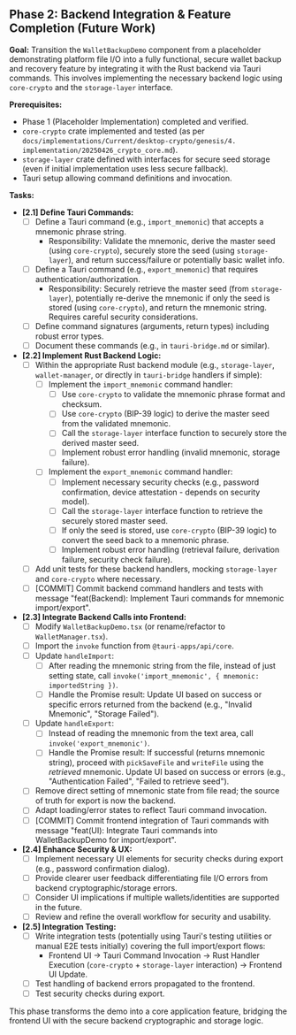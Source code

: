 
## Phase 2: Backend Integration & Feature Completion (Future Work)

**Goal:** Transition the `WalletBackupDemo` component from a placeholder demonstrating platform file I/O into a fully functional, secure wallet backup and recovery feature by integrating it with the Rust backend via Tauri commands. This involves implementing the necessary backend logic using `core-crypto` and the `storage-layer` interface.

**Prerequisites:**
*   Phase 1 (Placeholder Implementation) completed and verified.
*   `core-crypto` crate implemented and tested (as per `docs/implementations/Current/desktop-crypto/genesis/4. implementation/20250426_crypto_core.md`).
*   `storage-layer` crate defined with interfaces for secure seed storage (even if initial implementation uses less secure fallback).
*   Tauri setup allowing command definitions and invocation.

**Tasks:**

*   **[2.1] Define Tauri Commands:**
    *   [ ] Define a Tauri command (e.g., `import_mnemonic`) that accepts a mnemonic phrase string.
        *   Responsibility: Validate the mnemonic, derive the master seed (using `core-crypto`), securely store the seed (using `storage-layer`), and return success/failure or potentially basic wallet info.
    *   [ ] Define a Tauri command (e.g., `export_mnemonic`) that requires authentication/authorization.
        *   Responsibility: Securely retrieve the master seed (from `storage-layer`), potentially re-derive the mnemonic if only the seed is stored (using `core-crypto`), and return the mnemonic string. Requires careful security considerations.
    *   [ ] Define command signatures (arguments, return types) including robust error types.
    *   [ ] Document these commands (e.g., in `tauri-bridge.md` or similar).

*   **[2.2] Implement Rust Backend Logic:**
    *   [ ] Within the appropriate Rust backend module (e.g., `storage-layer`, `wallet-manager`, or directly in `tauri-bridge` handlers if simple):
        *   [ ] Implement the `import_mnemonic` command handler:
            *   [ ] Use `core-crypto` to validate the mnemonic phrase format and checksum.
            *   [ ] Use `core-crypto` (BIP-39 logic) to derive the master seed from the validated mnemonic.
            *   [ ] Call the `storage-layer` interface function to securely store the derived master seed.
            *   [ ] Implement robust error handling (invalid mnemonic, storage failure).
        *   [ ] Implement the `export_mnemonic` command handler:
            *   [ ] Implement necessary security checks (e.g., password confirmation, device attestation - depends on security model).
            *   [ ] Call the `storage-layer` interface function to retrieve the securely stored master seed.
            *   [ ] If only the seed is stored, use `core-crypto` (BIP-39 logic) to convert the seed back to a mnemonic phrase.
            *   [ ] Implement robust error handling (retrieval failure, derivation failure, security check failure).
    *   [ ] Add unit tests for these backend handlers, mocking `storage-layer` and `core-crypto` where necessary.
    *   [ ] [COMMIT] Commit backend command handlers and tests with message "feat(Backend): Implement Tauri commands for mnemonic import/export".

*   **[2.3] Integrate Backend Calls into Frontend:**
    *   [ ] Modify `WalletBackupDemo.tsx` (or rename/refactor to `WalletManager.tsx`).
    *   [ ] Import the `invoke` function from `@tauri-apps/api/core`.
    *   [ ] Update `handleImport`:
        *   [ ] After reading the mnemonic string from the file, instead of just setting state, call `invoke('import_mnemonic', { mnemonic: importedString })`.
        *   [ ] Handle the Promise result: Update UI based on success or specific errors returned from the backend (e.g., "Invalid Mnemonic", "Storage Failed").
    *   [ ] Update `handleExport`:
        *   [ ] Instead of reading the mnemonic from the text area, call `invoke('export_mnemonic')`.
        *   [ ] Handle the Promise result: If successful (returns mnemonic string), proceed with `pickSaveFile` and `writeFile` using the *retrieved* mnemonic. Update UI based on success or errors (e.g., "Authentication Failed", "Failed to retrieve seed").
    *   [ ] Remove direct setting of mnemonic state from file read; the source of truth for export is now the backend.
    *   [ ] Adapt loading/error states to reflect Tauri command invocation.
    *   [ ] [COMMIT] Commit frontend integration of Tauri commands with message "feat(UI): Integrate Tauri commands into WalletBackupDemo for import/export".

*   **[2.4] Enhance Security & UX:**
    *   [ ] Implement necessary UI elements for security checks during export (e.g., password confirmation dialog).
    *   [ ] Provide clearer user feedback differentiating file I/O errors from backend cryptographic/storage errors.
    *   [ ] Consider UI implications if multiple wallets/identities are supported in the future.
    *   [ ] Review and refine the overall workflow for security and usability.

*   **[2.5] Integration Testing:**
    *   [ ] Write integration tests (potentially using Tauri's testing utilities or manual E2E tests initially) covering the full import/export flows:
        *   Frontend UI -> Tauri Command Invocation -> Rust Handler Execution (`core-crypto` + `storage-layer` interaction) -> Frontend UI Update.
    *   [ ] Test handling of backend errors propagated to the frontend.
    *   [ ] Test security checks during export.

This phase transforms the demo into a core application feature, bridging the frontend UI with the secure backend cryptographic and storage logic. 